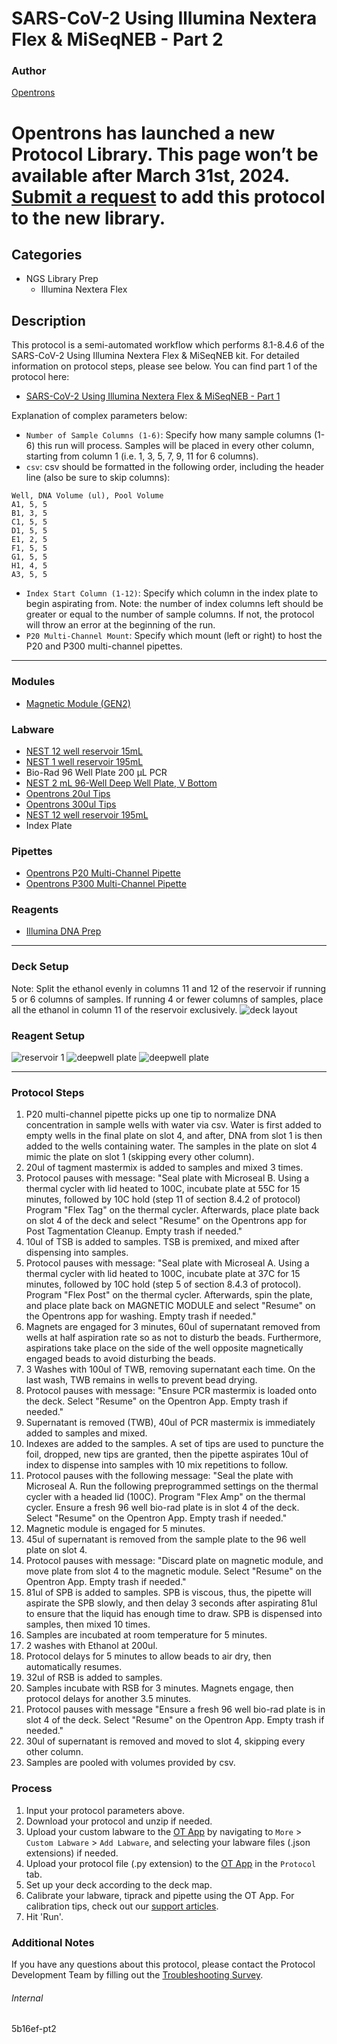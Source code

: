 # SARS-CoV-2 Using Illumina Nextera Flex & MiSeqNEB - Part 2

### Author
[Opentrons](https://opentrons.com/)



# Opentrons has launched a new Protocol Library. This page won’t be available after March 31st, 2024. [Submit a request](https://docs.google.com/forms/d/e/1FAIpQLSdYYp9QCKow4nn0KlCVsMS3HX0eJ0N9O7-erajKvcpT0lWbSg/viewform) to add this protocol to the new library.

## Categories
* NGS Library Prep
	* Illumina Nextera Flex

## Description
This protocol is a semi-automated workflow which performs 8.1-8.4.6 of the SARS-CoV-2 Using Illumina Nextera Flex & MiSeqNEB kit. For detailed information on protocol steps, please see below. You can find part 1 of the protocol here:

* [SARS-CoV-2 Using Illumina Nextera Flex & MiSeqNEB - Part 1](https://protocols.opentrons.com/protocol/5b16ef)

Explanation of complex parameters below:
* `Number of Sample Columns (1-6)`: Specify how many sample columns (1-6) this run will process. Samples will be placed in every other column, starting from column 1 (i.e. 1, 3, 5, 7, 9, 11 for 6 columns).
* `csv`: csv should be formatted in the following order, including the header line (also be sure to skip columns):
```
Well, DNA Volume (ul), Pool Volume
A1, 5, 5
B1, 3, 5
C1, 5, 5
D1, 5, 5
E1, 2, 5
F1, 5, 5
G1, 5, 5
H1, 4, 5
A3, 5, 5
```
* `Index Start Column (1-12)`: Specify which column in the index plate to begin aspirating from. Note: the number of index columns left should be greater or equal to the number of sample columns. If not, the protocol will throw an error at the beginning of the run.
* `P20 Multi-Channel Mount`: Specify which mount (left or right) to host the P20 and P300 multi-channel pipettes.


---

### Modules
* [Magnetic Module (GEN2)](https://shop.opentrons.com/collections/hardware-modules/products/magdeck)

### Labware
* [NEST 12 well reservoir 15mL](https://shop.opentrons.com/verified-labware/well-reservoirs/)
* [NEST 1 well reservoir 195mL](https://shop.opentrons.com/verified-labware/well-reservoirs/)
* Bio-Rad 96 Well Plate 200 µL PCR
* [NEST 2 mL 96-Well Deep Well Plate, V Bottom](https://shop.opentrons.com/nest-2-ml-96-well-deep-well-plate-v-bottom/)
* [Opentrons 20ul Tips](https://shop.opentrons.com/universal-filter-tips/)
* [Opentrons 300ul Tips](https://shop.opentrons.com/universal-filter-tips/)
* [NEST 12 well reservoir 195mL](https://shop.opentrons.com/verified-labware/well-reservoirs/)
* Index Plate

### Pipettes
* [Opentrons P20 Multi-Channel Pipette](https://shop.opentrons.com/8-channel-electronic-pipette/)
* [Opentrons P300 Multi-Channel Pipette](https://shop.opentrons.com/8-channel-electronic-pipette/)

### Reagents
* [Illumina DNA Prep](https://www.illumina.com/products/by-type/sequencing-kits/library-prep-kits/nextera-dna-flex.html)

---

### Deck Setup
Note: Split the ethanol evenly in columns 11 and 12 of the reservoir if running 5 or 6 columns of samples. If running 4 or fewer columns of samples, place all the ethanol in column 11 of the reservoir exclusively.
![deck layout](https://opentrons-protocol-library-website.s3.amazonaws.com/custom-README-images/5b16ef/pt2/Screen+Shot+2022-04-14+at+1.48.51+PM.png)

### Reagent Setup

![reservoir 1](https://opentrons-protocol-library-website.s3.amazonaws.com/custom-README-images/5b16ef/pt2/Screen+Shot+2022-04-14+at+1.49.23+PM.png)
![deepwell plate](https://opentrons-protocol-library-website.s3.amazonaws.com/custom-README-images/5b16ef/pt2/Screen+Shot+2022-04-14+at+1.49.44+PM.png)
![deepwell plate](https://opentrons-protocol-library-website.s3.amazonaws.com/custom-README-images/5b16ef/pt2/Screen+Shot+2022-04-14+at+1.50.01+PM.png)

---

### Protocol Steps
1. P20 multi-channel pipette picks up one tip to normalize DNA concentration in sample wells with water via csv. Water is first added to empty wells in the final plate on slot 4, and after, DNA from slot 1 is then added to the wells containing water. The samples in the plate on slot 4 mimic the plate on slot 1 (skipping every other column).
2. 20ul of tagment mastermix is added to samples and mixed 3 times.
3. Protocol pauses with message: "Seal plate with Microseal B. Using a thermal cycler with lid heated to 100C, incubate plate at 55C for 15 minutes, followed by 10C hold (step 11 of section 8.4.2 of protocol) Program "Flex Tag" on the thermal cycler. Afterwards, place plate back on slot 4 of the deck and select "Resume" on the Opentrons app for Post Tagmentation Cleanup. Empty trash if needed."
4. 10ul of TSB is added to samples. TSB is premixed, and mixed after dispensing into samples.
5. Protocol pauses with message: "Seal plate with Microseal A. Using a thermal cycler with lid heated to 100C, incubate plate at 37C for 15 minutes, followed by 10C hold (step 5 of section 8.4.3 of protocol). Program "Flex Post" on the thermal cycler. Afterwards, spin the plate, and place plate back on MAGNETIC MODULE and select "Resume" on the Opentrons app for washing. Empty trash if needed."
6. Magnets are engaged for 3 minutes, 60ul of supernatant removed from wells at half aspiration rate so as not to disturb the beads. Furthermore, aspirations take place on the side of the well opposite magnetically engaged beads to avoid disturbing the beads.
7. 3 Washes with 100ul of TWB, removing supernatant each time. On the last wash, TWB remains in wells to prevent bead drying.
8. Protocol pauses with message: "Ensure PCR mastermix is loaded onto the deck. Select "Resume" on the Opentron App. Empty trash if needed."
9. Supernatant is removed (TWB), 40ul of PCR mastermix is immediately added to samples and mixed.
10. Indexes are added to the samples. A set of tips are used to puncture the foil, dropped, new tips are granted, then the pipette aspirates 10ul of index to dispense into samples with 10 mix repetitions to follow.
11. Protocol pauses with the following message: "Seal the plate with Microseal A. Run the following preprogrammed settings on the thermal cycler with a headed lid (100C). Program "Flex Amp" on the thermal cycler. Ensure a fresh 96 well bio-rad plate is in slot 4 of the deck. Select "Resume" on the Opentron App. Empty trash if needed."
12. Magnetic module is engaged for 5 minutes.
13. 45ul of supernatant is removed from the sample plate to the 96 well plate on slot 4.
14. Protocol pauses with message: "Discard plate on magnetic module, and move plate from slot 4 to the magnetic module. Select "Resume" on the Opentron App. Empty trash if needed."
15. 81ul of SPB is added to samples. SPB is viscous, thus, the pipette will aspirate the SPB slowly, and then delay 3 seconds after aspirating 81ul to ensure that the liquid has enough time to draw. SPB is dispensed into samples, then mixed 10 times.
16. Samples are incubated at room temperature for 5 minutes.
17. 2 washes with Ethanol at 200ul.
18. Protocol delays for 5 minutes to allow beads to air dry, then automatically resumes.
19. 32ul of RSB is added to samples.
20. Samples incubate with RSB for 3 minutes. Magnets engage, then protocol delays for another 3.5 minutes.
21. Protocol pauses with message "Ensure a fresh 96 well bio-rad plate is in slot 4 of the deck. Select "Resume" on the Opentron App. Empty trash if needed."
22. 30ul of supernatant is removed and moved to slot 4, skipping every other column.
23. Samples are pooled with volumes provided by csv.


### Process
1. Input your protocol parameters above.
2. Download your protocol and unzip if needed.
3. Upload your custom labware to the [OT App](https://opentrons.com/ot-app) by navigating to `More` > `Custom Labware` > `Add Labware`, and selecting your labware files (.json extensions) if needed.
4. Upload your protocol file (.py extension) to the [OT App](https://opentrons.com/ot-app) in the `Protocol` tab.
5. Set up your deck according to the deck map.
6. Calibrate your labware, tiprack and pipette using the OT App. For calibration tips, check out our [support articles](https://support.opentrons.com/en/collections/1559720-guide-for-getting-started-with-the-ot-2).
7. Hit 'Run'.

### Additional Notes
If you have any questions about this protocol, please contact the Protocol Development Team by filling out the [Troubleshooting Survey](https://protocol-troubleshooting.paperform.co/).

###### Internal
5b16ef-pt2

